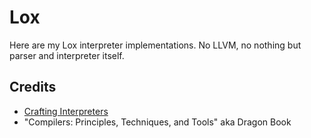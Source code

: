 # Lox

Here are my Lox interpreter implementations. No LLVM, no nothing but parser and interpreter itself.

## Credits

- [Crafting Interpreters](https://craftinginterpreters.com/)
- "Compilers: Principles, Techniques, and Tools" aka Dragon Book